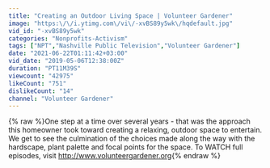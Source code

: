```yaml
---
title: "Creating an Outdoor Living Space | Volunteer Gardener"
image: "https:\/\/i.ytimg.com\/vi\/-xvBS89y5wk\/hqdefault.jpg"
vid_id: "-xvBS89y5wk"
categories: "Nonprofits-Activism"
tags: ["NPT","Nashville Public Television","Volunteer Gardener"]
date: "2021-06-22T01:11:42+03:00"
vid_date: "2019-05-06T12:38:00Z"
duration: "PT11M39S"
viewcount: "42975"
likeCount: "751"
dislikeCount: "14"
channel: "Volunteer Gardener"
---
```

{% raw %}One step at a time over several years - that was the approach this homeowner took toward creating a relaxing, outdoor space to entertain. We get to see the culmination of the choices made along the way with the hardscape, plant palette and focal points for the space. To WATCH full episodes, visit <a rel="nofollow" target="blank" href="http://www.volunteergardener.org">http://www.volunteergardener.org</a>{% endraw %}
